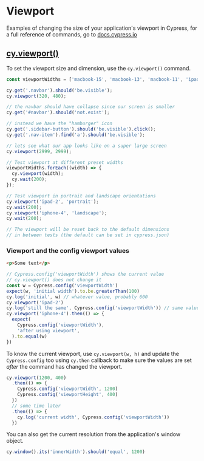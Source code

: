 # Viewport

Examples of changing the size of your application's viewport in Cypress, for a full reference of commands, go to [docs.cypress.io](https://on.cypress.io/api)

## [cy.viewport()](https://on.cypress.io/viewport)

To set the viewport size and dimension, use the `cy.viewport()` command.

<!-- fiddle.export cy.viewport() - set the viewport size and dimension -->

```js
const viewportWidths = ['macbook-15', 'macbook-13', 'macbook-11', 'ipad-2', 'ipad-mini', 'iphone-6+', 'iphone-6', 'iphone-5', 'iphone-4', 'iphone-3'];

cy.get('.navbar').should('be.visible');
cy.viewport(320, 480);

// the navbar should have collapse since our screen is smaller
cy.get('#navbar').should('not.exist');

// instead we have the "hamburger" icon
cy.get('.sidebar-button').should('be.visible').click();
cy.get('.nav-item').find('a').should('be.visible');

// lets see what our app looks like on a super large screen
cy.viewport(2999, 2999);

// Test viewport at different preset widths
viewportWidths.forEach((width) => {
  cy.viewport(width);
  cy.wait(200);
});

// Test viewport in portrait and landscape orientations
cy.viewport('ipad-2', 'portrait');
cy.wait(200);
cy.viewport('iphone-4', 'landscape');
cy.wait(200);

// The viewport will be reset back to the default dimensions
// in between tests (the default can be set in cypress.json)
```

<!-- fiddle-end -->

### Viewport and the config viewport values

<!-- fiddle cy.viewport() - set the viewport size and dimension -->

```html
<p>Some text</p>
```

```js
// Cypress.config('viewportWidth') shows the current value
// cy.viewport() does not change it
const w = Cypress.config('viewportWidth')
expect(w, 'initial width').to.be.greaterThan(100)
cy.log('initial', w) // whatever value, probably 600
cy.viewport('ipad-2')
cy.log('still the same', Cypress.config('viewportWidth')) // same value
cy.viewport('iphone-4').then(() => {
  expect(
    Cypress.config('viewportWidth'),
    'after using viewport',
  ).to.equal(w)
})
```

To know the current viewport, use `cy.viewport(w, h)` and update the `Cypress.config` too using `cy.then` callback to make sure the values are set _after_ the command has changed the viewport.

```js
cy.viewport(1200, 400)
  .then(() => {
    Cypress.config('viewportWidth', 1200)
    Cypress.config('viewportHeight', 400)
  })
  // some time later
  .then(() => {
    cy.log('current width', Cypress.config('viewportWidth'))
  })
```

You can also get the current resolution from the application's window object.

```js
cy.window().its('innerWidth').should('equal', 1200)
```

<!-- fiddle-end -->
